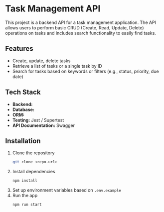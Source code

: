 # Task Management API

This project is a backend API for a task management application. The API allows users to perform basic CRUD (Create, Read, Update, Delete) operations on tasks and includes search functionality to easily find tasks.

## Features

- Create, update, delete tasks
- Retrieve a list of tasks or a single task by ID
- Search for tasks based on keywords or filters (e.g., status, priority, due date)
  
## Tech Stack

- **Backend:** 
- **Database:** 
- **ORM:** 
- **Testing:** Jest / Supertest
- **API Documentation:** Swagger

## Installation

1. Clone the repository
   ```bash
   git clone <repo-url>
   ```
2. Install dependencies
   ```bash
   npm install
   ```
3. Set up environment variables based on `.env.example`
4. Run the app
   ```bash
   npm run start
   ```
